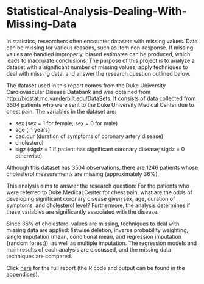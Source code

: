# Statistical-Analysis-Dealing-With-Missing-Data

In statistics, researchers often encounter datasets with missing values. Data can be missing for various reasons, such as item non-response. If missing values are handled improperly, biased estimates can be produced, which leads to inaccurate conclusions. The purpose of this project is to analyze a dataset with a significant number of missing values, apply techniques to deal with missing data, and answer the research question outlined below.

The dataset used in this report comes from the Duke University Cardiovascular Disease Databank and was obtained from http://biostat.mc.vanderbilt.edu/DataSets. It consists of data collected from 3504 patients who were sent to the Duke University Medical Center due to chest pain. The variables in the dataset are:

- sex (sex = 1 for female; sex = 0 for male)
- age (in years)
- cad.dur (duration of symptoms of coronary artery disease)
- cholesterol
- sigz (sigdz = 1 if patient has significant coronary disease; sigdz = 0 otherwise)

Although this dataset has 3504 observations, there are 1246 patients whose cholesterol measurements are missing (approximately 36%). 

This analysis aims to answer the research question: For the patients who were referred to Duke Medical Center for chest pain, what are the odds of developing significant coronary disease given sex, age, duration of symptoms, and cholesterol level? Furthermore, the analysis determines if these variables are significantly associated with the disease.

Since 36% of cholesterol values are missing, techniques to deal with missing data are applied: listwise deletion, inverse probability weighting, single imputation (mean, conditional mean, and regression imputation {random forest}), as well as multiple imputation. The regression models and main results of each analysis are discussed, and the missing data techniques are compared.

Click [here](https://github.com/ChristianaKoebel/Statistical-Analysis-Dealing-With-Missing-Data/blob/master/stat_analysis_missing_data.pdf) for the full report (the R code and output can be found in the appendices). 
